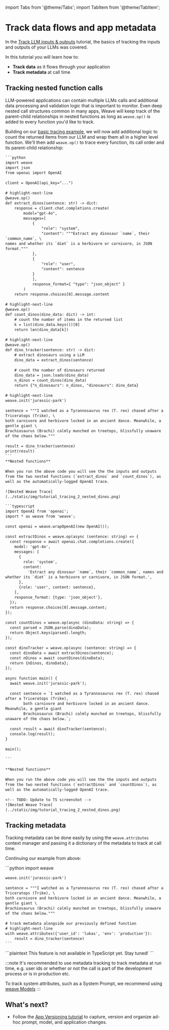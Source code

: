 import Tabs from '@theme/Tabs';
import TabItem from '@theme/TabItem';

# Track data flows and app metadata

In the [Track LLM inputs & outputs](/quickstart) tutorial, the basics of tracking the inputs and outputs of your LLMs was covered.

In this tutorial you will learn how to:

- **Track data** as it flows through your application
- **Track metadata** at call time

## Tracking nested function calls

LLM-powered applications can contain multiple LLMs calls and additional data processing and validation logic that is important to monitor. Even deep nested call structures common in many apps, Weave will keep track of the parent-child relationships in nested functions as long as `weave.op()` is added to every function you'd like to track.

Building on our [basic tracing example](/quickstart), we will now add additional logic to count the returned items from our LLM and wrap them all in a higher level function. We'll then add `weave.op()` to trace every function, its call order and its parent-child relationship:

<Tabs groupId="programming-language">
  <TabItem value="python" label="Python" default>

    ```python
    import weave
    import json
    from openai import OpenAI

    client = OpenAI(api_key="...")

    # highlight-next-line
    @weave.op()
    def extract_dinos(sentence: str) -> dict:
        response = client.chat.completions.create(
            model="gpt-4o",
            messages=[
                {
                    "role": "system",
                    "content": """Extract any dinosaur `name`, their `common_name`, \
    names and whether its `diet` is a herbivore or carnivore, in JSON format."""
                },
                {
                    "role": "user",
                    "content": sentence
                }
                ],
                response_format={ "type": "json_object" }
            )
        return response.choices[0].message.content

    # highlight-next-line
    @weave.op()
    def count_dinos(dino_data: dict) -> int:
        # count the number of items in the returned list
        k = list(dino_data.keys())[0]
        return len(dino_data[k])

    # highlight-next-line
    @weave.op()
    def dino_tracker(sentence: str) -> dict:
        # extract dinosaurs using a LLM
        dino_data = extract_dinos(sentence)

        # count the number of dinosaurs returned
        dino_data = json.loads(dino_data)
        n_dinos = count_dinos(dino_data)
        return {"n_dinosaurs": n_dinos, "dinosaurs": dino_data}

    # highlight-next-line
    weave.init('jurassic-park')

    sentence = """I watched as a Tyrannosaurus rex (T. rex) chased after a Triceratops (Trike), \
    both carnivore and herbivore locked in an ancient dance. Meanwhile, a gentle giant \
    Brachiosaurus (Brachi) calmly munched on treetops, blissfully unaware of the chaos below."""

    result = dino_tracker(sentence)
    print(result)
    ```
    **Nested functions**

    When you run the above code you will see the the inputs and outputs from the two nested functions (`extract_dinos` and `count_dinos`), as well as the automatically-logged OpenAI trace.

    ![Nested Weave Trace](../static/img/tutorial_tracing_2_nested_dinos.png)

  </TabItem>
  <TabItem value="typescript" label="TypeScript">

    ```typescript
    import OpenAI from 'openai';
    import * as weave from 'weave';

    const openai = weave.wrapOpenAI(new OpenAI());

    const extractDinos = weave.op(async (sentence: string) => {
      const response = await openai.chat.completions.create({
        model: 'gpt-4o',
        messages: [
          {
            role: 'system',
            content:
              'Extract any dinosaur `name`, their `common_name`, names and whether its `diet` is a herbivore or carnivore, in JSON format.',
          },
          {role: 'user', content: sentence},
        ],
        response_format: {type: 'json_object'},
      });
      return response.choices[0].message.content;
    });

    const countDinos = weave.op(async (dinoData: string) => {
      const parsed = JSON.parse(dinoData);
      return Object.keys(parsed).length;
    });

    const dinoTracker = weave.op(async (sentence: string) => {
      const dinoData = await extractDinos(sentence);
      const nDinos = await countDinos(dinoData);
      return {nDinos, dinoData};
    });

    async function main() {
      await weave.init('jurassic-park');

      const sentence = `I watched as a Tyrannosaurus rex (T. rex) chased after a Triceratops (Trike),
            both carnivore and herbivore locked in an ancient dance. Meanwhile, a gentle giant
            Brachiosaurus (Brachi) calmly munched on treetops, blissfully unaware of the chaos below.`;

      const result = await dinoTracker(sentence);
      console.log(result);
    }

    main();

    ```

    **Nested functions**

    When you run the above code you will see the the inputs and outputs from the two nested functions (`extractDinos` and `countDinos`), as well as the automatically-logged OpenAI trace.

    <!-- TODO: Update to TS screenshot -->
    ![Nested Weave Trace](../static/img/tutorial_tracing_2_nested_dinos.png)

  </TabItem>
</Tabs>

## Tracking metadata

Tracking metadata can be done easily by using the `weave.attributes` context manager and passing it a dictionary of the metadata to track at call time.

Continuing our example from above:

<Tabs groupId="programming-language">
  <TabItem value="python" label="Python" default>
    ```python
    import weave

    weave.init('jurassic-park')

    sentence = """I watched as a Tyrannosaurus rex (T. rex) chased after a Triceratops (Trike), \
    both carnivore and herbivore locked in an ancient dance. Meanwhile, a gentle giant \
    Brachiosaurus (Brachi) calmly munched on treetops, blissfully unaware of the chaos below."""

    # track metadata alongside our previously defined function
    # highlight-next-line
    with weave.attributes({'user_id': 'lukas', 'env': 'production'}):
        result = dino_tracker(sentence)
    ```

  </TabItem>
  <TabItem value="typescript" label="TypeScript">
    ```plaintext
    This feature is not available in TypeScript yet.  Stay tuned!
    ```
  </TabItem>
</Tabs>

:::note
It's recommended to use metadata tracking to track metadata at run time, e.g. user ids or whether or not the call is part of the development process or is in production etc.

To track system attributes, such as a System Prompt, we recommend using [weave Models](guides/core-types/models)
:::

## What's next?

- Follow the [App Versioning tutorial](/tutorial-weave_models) to capture, version and organize ad-hoc prompt, model, and application changes.
